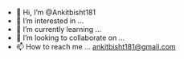 - 👋 Hi, I’m @Ankitbisht181
- 👀 I’m interested in ...
- 🌱 I’m currently learning ...
- 💞️ I’m looking to collaborate on ...
- 📫 How to reach me ... ankitbisht181@gmail.com

<!---
Ankitbisht181/Ankitbisht181 is a ✨ special ✨ repository because its `README.md` (this file) appears on your GitHub profile.
You can click the Preview link to take a look at your changes.
--->
